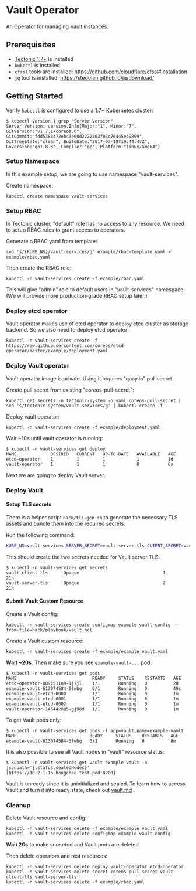 # Vault Operator

An Operator for managing Vault instances.

## Prerequisites

* [Tectonic 1.7+](https://coreos.com/tectonic) is installed
* `kubectl` is installed
* `cfssl` tools are installed: https://github.com/cloudflare/cfssl#installation
* `jq` tool is installed: https://stedolan.github.io/jq/download/


## Getting Started

Verify `kubectl` is configured to use a 1.7+ Kubernetes cluster:

```
$ kubectl version | grep "Server Version"
Server Version: version.Info{Major:"1", Minor:"7", GitVersion:"v1.7.1+coreos.0", GitCommit:"fdd5383472eb43e60d2222503f03c76445e49899", GitTreeState:"clean", BuildDate:"2017-07-18T19:44:47Z", GoVersion:"go1.8.3", Compiler:"gc", Platform:"linux/amd64"}
```

### Setup Namespace

In this example setup, we are going to use namespace "vault-services".

Create namespace:

```
kubectl create namespace vault-services
```

### Setup RBAC

In Tectonic cluster, "default" role has no access to any resource.
We need to setup RBAC rules to grant access to operators.

Generate a RBAC yaml from template:

```
sed 's/{KUBE_NS}/vault-services/g' example/rbac-template.yaml > example/rbac.yaml
```

Then create the RBAC role:

```
kubectl -n vault-services create -f example/rbac.yaml
```

This will give "admin" role to default users in "vault-services" namespace.
(We will provide more production-grade RBAC setup later.)

### Deploy etcd operator

Vault operator makes use of etcd operator to deploy etcd cluster as storage backend.
So we also need to deploy etcd operator:

```
kubectl -n vault-services create -f https://raw.githubusercontent.com/coreos/etcd-operator/master/example/deployment.yaml
```

### Deploy Vault operator

Vault operator image is private. Using it requires "quay.io" pull secret.

Create pull secret from existing "coreos-pull-secret":

```
kubectl get secrets -n tectonic-system -o yaml coreos-pull-secret | sed 's/tectonic-system/vault-services/g' | kubectl create -f -
```

Deploy vault operator:

```
kubectl -n vault-services create -f example/deployment.yaml
```

Wait ~10s until vault operator is running:

```
$ kubectl -n vault-services get deploy
NAME             DESIRED   CURRENT   UP-TO-DATE   AVAILABLE   AGE
etcd-operator    1         1         1            1           1d
vault-operator   1         1         1            0           6s
```

Next we are going to deploy Vault server.

### Deploy Vault

#### Setup TLS secrets

There is a helper script `hack/tls-gen.sh` to generate the necessary TLS assets and bundle them into the required secrets.

Run the following command:

```bash
KUBE_NS=vault-services SERVER_SECRET=vault-server-tls CLIENT_SECRET=vault-client-tls hack/tls-gen.sh
```

This should create the two secrets needed for Vault server TLS:

```
$ kubectl -n vault-services get secrets
vault-client-tls      Opaque                                1         21h
vault-server-tls      Opaque                                2         21h
```

#### Submit Vault Custom Resource

Create a Vault config:

```
kubectl -n vault-services create configmap example-vault-config --from-file=hack/playbook/vault.hcl
```

Create a Vault custom resource:

```
kubectl -n vault-services create -f example/example_vault.yaml
```

**Wait ~20s.** Then make sure you see `example-vault-...` pod:

```
$ kubectl -n vault-services get pods
NAME                             READY     STATUS    RESTARTS   AGE
etcd-operator-809151189-1j7jl    1/1       Running   0          2d
example-vault-613074584-5lwbg    0/1       Running   0          49s
example-vault-etcd-0000          1/1       Running   0          1m
example-vault-etcd-0001          1/1       Running   0          1m
example-vault-etcd-0002          1/1       Running   0          1m
vault-operator-146442885-gj98d   1/1       Running   0          1m
```

To get Vault pods only:

```
$ kubectl -n vault-services get pods -l app=vault,name=example-vault
NAME                            READY     STATUS    RESTARTS   AGE
example-vault-613074584-5lwbg   0/1       Running   0          8m
```

It is also possible to see all Vault nodes in "vault" resource status:

```
$ kubectl -n vault-services get vault example-vault -o jsonpath='{.status.sealedNodes}'
[https://10-2-1-16.hongchao-test.pod:8200]
```

Vault is unready since it is uninitialized and sealed.
To learn how to access Vault and turn it into ready state, check out [vault.md](./doc/user/vault.md) .


### Cleanup

Delete Vault resource and config:

```
kubectl -n vault-services delete -f example/example_vault.yaml
kubectl -n vault-services delete configmap example-vault-config
```

**Wait 20s** to make sure etcd and Vault pods are deleted.

Then delete operators and rest resources:

```
kubectl -n vault-services delete deploy vault-operator etcd-operator
kubectl -n vault-services delete secret coreos-pull-secret vault-client-tls vault-server-tls
kubectl -n vault-services delete -f example/rbac.yaml
```
